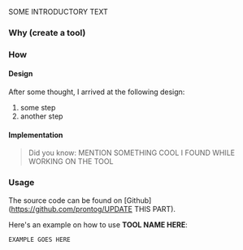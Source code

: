 SOME INTRODUCTORY TEXT

### Why (create a tool)



### How



#### Design

After some thought, I arrived at the following design:

1.  some step
2.  another step



#### Implementation


> Did you know: MENTION SOMETHING COOL I FOUND WHILE WORKING ON THE TOOL

### Usage

The source code  can be found on [Github](https://github.com/prontog/UPDATE THIS PART).

Here's an example on how to use **TOOL NAME HERE**:

```
EXAMPLE GOES HERE
```
